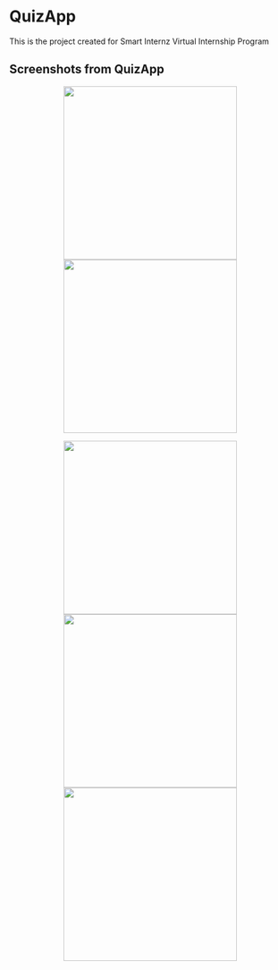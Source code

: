 #  QuizApp
This is the project created for Smart Internz Virtual Internship Program
## **Screenshots from QuizApp** 
<p align="center">
<img src="https://user-images.githubusercontent.com/89773843/192142047-80684c03-0de8-4b74-a515-0d0ead434a57.png" width="310">

<img src="https://user-images.githubusercontent.com/89773843/192142120-1815cf66-9b97-445a-b669-ace239021272.png" width="310">
</P>
<p align="center">
<img src="https://user-images.githubusercontent.com/89773843/192142157-14ec3fb4-6a44-42d7-a8f9-1b319034a9a3.png" width="310">

<img src="https://user-images.githubusercontent.com/89773843/192142169-2aa79724-5024-4d8f-9741-ffc0501f7541.png" width="310">


<img src="https://user-images.githubusercontent.com/89773843/192142174-3bc4a80c-ca28-4c9e-b372-8156457eb678.png" width="310">
</p>



